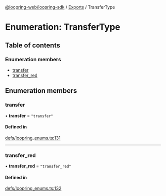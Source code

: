 [@loopring-web/loopring-sdk](../README.md) / [Exports](../modules.md) / TransferType

# Enumeration: TransferType

## Table of contents

### Enumeration members

- [transfer](TransferType.md#transfer)
- [transfer\_red](TransferType.md#transfer_red)

## Enumeration members

### transfer

• **transfer** = `"transfer"`

#### Defined in

[defs/loopring_enums.ts:131](https://github.com/Loopring/loopring_sdk/blob/6d0be7c/src/defs/loopring_enums.ts#L131)

___

### transfer\_red

• **transfer\_red** = `"transfer_red"`

#### Defined in

[defs/loopring_enums.ts:132](https://github.com/Loopring/loopring_sdk/blob/6d0be7c/src/defs/loopring_enums.ts#L132)
